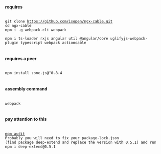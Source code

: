 #### requires
<pre>
<code>
git clone <a href="https://github.com/isopen/ngx-cable">https://github.com/isopen/ngx-cable.git</a>
cd ngx-cable
npm i -g webpack-cli webpack<br>
npm i ts-loader rxjs angular util @angular/core uglifyjs-webpack-plugin typescript webpack actioncable
</code>
</pre>
#### requires a peer
<pre>
<code>
npm install zone.js@^0.8.4
</code>
</pre>
#### assembly command
<pre>
<code>
webpack
</code>
</pre>
#### pay attention to this
<pre>
<code>
<a href=https://nodesecurity.io/advisories/612>npm audit</a>
Probably you will need to fix your package-lock.json
(find package deep-extend and replace the version with 0.5.1) and run npm i deep-extend@0.5.1
</code>
</pre>
